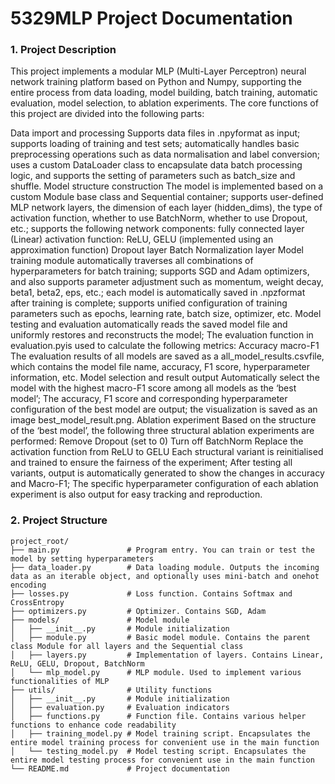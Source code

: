 # 5329MLP Project Documentation
### 1. Project Description

This project implements a modular MLP (Multi-Layer Perceptron) neural network training platform based on Python and Numpy, supporting the entire process from data loading, model building, batch training, automatic evaluation, model selection, to ablation experiments. The core functions of this project are divided into the following parts:

Data import and processing Supports data files in .npyformat as input; supports loading of training and test sets; automatically handles basic preprocessing operations such as data normalisation and label conversion; uses a custom DataLoader class to encapsulate data batch processing logic, and supports the setting of parameters such as batch_size and shuffle.
Model structure construction The model is implemented based on a custom Module base class and Sequential container; supports user-defined MLP network layers, the dimension of each layer (hidden_dims), the type of activation function, whether to use BatchNorm, whether to use Dropout, etc.; supports the following network components: fully connected layer (Linear) activation function: ReLU, GELU (implemented using an approximation function) Dropout layer Batch Normalization layer
Model training module automatically traverses all combinations of hyperparameters for batch training; supports SGD and Adam optimizers, and also supports parameter adjustment such as momentum, weight decay, beta1, beta2, eps, etc.; each model is automatically saved in .npzformat after training is complete; supports unified configuration of training parameters such as epochs, learning rate, batch size, optimizer, etc.
Model testing and evaluation automatically reads the saved model file and uniformly restores and reconstructs the model; The evaluation function in evaluation.pyis used to calculate the following metrics: Accuracy macro-F1 The evaluation results of all models are saved as a all_model_results.csvfile, which contains the model file name, accuracy, F1 score, hyperparameter information, etc.
Model selection and result output Automatically select the model with the highest macro-F1 score among all models as the ‘best model’; The accuracy, F1 score and corresponding hyperparameter configuration of the best model are output; the visualization is saved as an image best_model_result.png.
Ablation experiment Based on the structure of the ‘best model’, the following three structural ablation experiments are performed: Remove Dropout (set to 0) Turn off BatchNorm Replace the activation function from ReLU to GELU Each structural variant is reinitialised and trained to ensure the fairness of the experiment; After testing all variants, output is automatically generated to show the changes in accuracy and Macro-F1; The specific hyperparameter configuration of each ablation experiment is also output for easy tracking and reproduction.

### 2. Project Structure
```plaintext
project_root/
├── main.py               # Program entry. You can train or test the model by setting hyperparameters
├── data_loader.py        # Data loading module. Outputs the incoming data as an iterable object, and optionally uses mini-batch and onehot encoding
├── losses.py             # Loss function. Contains Softmax and CrossEntropy
├── optimizers.py         # Optimizer. Contains SGD, Adam
├── models/               # Model module
│   ├── __init__.py       # Module initialization
│   ├── module.py         # Basic model module. Contains the parent class Module for all layers and the Sequential class
│   ├── layers.py         # Implementation of layers. Contains Linear, ReLU, GELU, Dropout, BatchNorm
│   └── mlp_model.py      # MLP module. Used to implement various functionalities of MLP
├── utils/                # Utility functions
│   ├── __init__.py       # Module initialization
│   ├── evaluation.py     # Evaluation indicators
│   ├── functions.py      # Function file. Contains various helper functions to enhance code readability
│   ├── training_model.py # Model training script. Encapsulates the entire model training process for convenient use in the main function
│   └── testing_model.py  # Model testing script. Encapsulates the entire model testing process for convenient use in the main function
└── README.md             # Project documentation

```